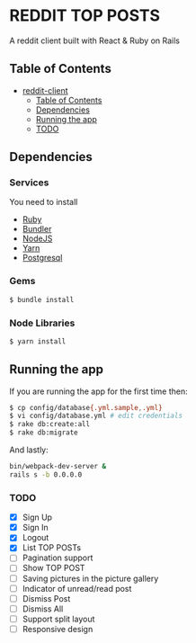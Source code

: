 # REDDIT TOP POSTS

A reddit client built with React & Ruby on Rails

## Table of Contents

* [reddit-client](#reddit-client)
    * [Table of Contents](#table-of-contents)
    * [Dependencies](#dependencies)
    * [Running the app](#running-the-app)
    * [TODO](#todo)

## Dependencies

### Services

You need to install

- [Ruby](https://www.ruby-lang.org/)
- [Bundler](https://bundler.io/)
- [NodeJS](https://nodejs.com/)
- [Yarn](https://yarnpkg.com)
- [Postgresql](https://postgresql.org/)

### Gems

```bash
$ bundle install
```

### Node Libraries

```bash
$ yarn install
```

## Running the app

If you are running the app for the first time then:

```bash
$ cp config/database{.yml.sample,.yml}
$ vi config/database.yml # edit credentials
$ rake db:create:all
$ rake db:migrate
```

And lastly:

```bash
bin/webpack-dev-server &
rails s -b 0.0.0.0
```

### TODO

- [x] Sign Up
- [x] Sign In
- [x] Logout
- [x] List TOP POSTs
- [ ] Pagination support
- [ ] Show TOP POST
- [ ] Saving pictures in the picture gallery
- [ ] Indicator of unread/read post
- [ ] Dismiss Post
- [ ] Dismiss All
- [ ] Support split layout
- [ ] Responsive design
